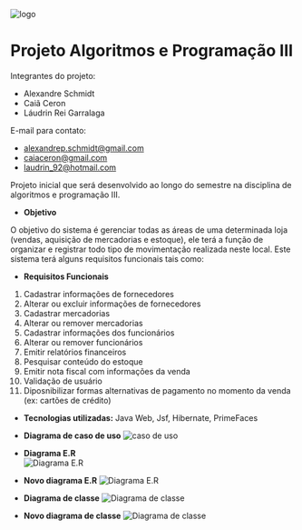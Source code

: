 ![logo](http://sisdia.abmes.org.br/images/logo/5000_Logo.jpg)
# Projeto Algoritmos e Programação III
Integrantes do projeto: 
* Alexandre Schmidt  
* Caiã Ceron  
* Láudrin Rei Garralaga  

E-mail para contato:
* alexandrep.schmidt@gmail.com  
* caiaceron@gmail.com  
* laudrin_92@hotmail.com    

Projeto inicial que será desenvolvido ao longo do semestre na disciplina de algoritmos e programação III.
* **Objetivo**

O objetivo do sistema é gerenciar todas as áreas de uma determinada loja (vendas, aquisição de mercadorias e estoque), ele terá a função de organizar e registrar todo tipo de movimentação realizada neste local. Este sistema terá alguns requisitos funcionais tais como:
* **Requisitos Funcionais**
1. Cadastrar informações de fornecedores
2. Alterar ou excluir informações de fornecedores
3. Cadastrar mercadorias
4. Alterar ou remover mercadorias
5. Cadastrar informações dos funcionários
6. Alterar ou remover funcionários
7. Emitir relatórios financeiros
8. Pesquisar conteúdo do estoque
9. Emitir nota fiscal com informações da venda
10. Validação de usuário
11. Diposnibilizar formas alternativas de pagamento no momento da venda (ex: cartões de crédito) 
 
 * **Tecnologias utilizadas:**
 Java Web, Jsf, Hibernate, PrimeFaces

* **Diagrama de caso de uso**
  ![caso  de uso](https://github.com/AlexandreSchmidt/AlgoritmosIII/blob/master/Diagrama%20de%20caso%20de%20uso.png)  
* **Diagrama E.R**  
 ![Diagrama E.R](https://github.com/AlexandreSchmidt/AlgoritmosIII/blob/master/Diagrama%20ER.png)
* **Novo diagrama E.R**
 ![Diagrama E.R](https://github.com/AlexandreSchmidt/AlgoritmosIII/blob/master/novoER.png)
 * **Diagrama de classe**
 ![Diagrama de classe](https://github.com/AlexandreSchmidt/AlgoritmosIII/blob/master/Diagrama%20de%20classe.png)
 * **Novo diagrama de classe**
 ![Diagrama de classe](https://github.com/AlexandreSchmidt/AlgoritmosIII/blob/master/novoClasse.png)
  
